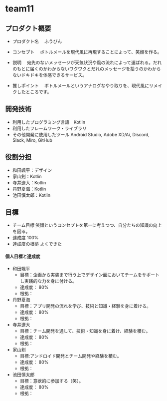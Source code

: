 # team11

## プロダクト概要
- プロダクト名
　ふうびん
 
- コンセプト
　ボトルメールを現代風に再現することによって、笑顔を作る。
 
- 説明
　宛先のないメッセージが天気状況や風の流れによって運ばれる。だれのもとに届くのかわからないワクワクとだれのメッセージを拾うのかわからないドキドキを体感できるサービス。
 
- 推しポイント
　ボトルメールというアナログなやり取りを、現代風にリメイクしたところです。

## 開発技術
- 利用したプログラミング言語　Kotlin
- 利用したフレームワーク・ライブラリ
- その他開発に使用したツール Android Studio, Adobe XD/Ai, Discord, Slack, Miro, GitHub

## 役割分担
- 和田颯平：デザイン
- 家山剣：Kotlin
- 寺井遼大：Kotlin
- 丹野夏海：Kotlin
- 池田慎太郎：Kotlin

## 目標
- チーム目標
笑顔というコンセプトを第一に考えつつ、自分たちの知識の向上を図る。
- 達成度
100%
- 達成度の根拠
よくできた

#### 個人目標と達成度  
- 和田颯平
  - 目標：企画から実装まで行う上でデザイン面においてチームをサポートし実践的な力を身に付ける。
  - 達成度： 80%  
  - 根拠：  
- 丹野夏海
  - 目標：アプリ開発の流れを学び、技術と知識・経験を身に着ける。  
  - 達成度： 80%  
  - 根拠： 
- 寺井遼大
  - 目標：チーム開発を通して、技術・知識を身に着け、経験を積む。
  - 達成度： 80%  
  - 根拠： 
- 家山剣
  - 目標:アンドロイド開発とチーム開発や経験を積む。
  - 達成度： 80%  
  - 根拠： 
- 池田慎太郎
  - 目標：意欲的に参加する（笑）。
  - 達成度： 80%  
  - 根拠： 
